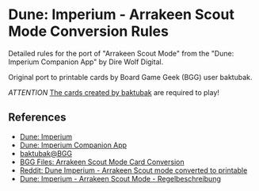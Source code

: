 # Dune: Imperium - Arrakeen Scout Mode Conversion Rules

Detailed rules for the port of "Arrakeen Scout Mode" from the "Dune: Imperium Companion App" by Dire Wolf Digital. 

Original port to printable cards by Board Game Geek (BGG) user baktubak.

*ATTENTION* [The cards created by baktubak](https://boardgamegeek.com/filepage/230587/arrakeen-scout-mode-card-conversion) are required to play!

## References
- [Dune: Imperium](https://www.direwolfdigital.com/dune-imperium/)
- [Dune: Imperium Companion App](https://play.google.com/store/apps/details?id=com.direwolfdigital.dica)
- [baktubak@BGG](https://boardgamegeek.com/user/baktubak)
- [BGG Files: Arrakeen Scout Mode Card Conversion](https://boardgamegeek.com/filepage/230587/arrakeen-scout-mode-card-conversion)
- [Reddit: Dune Imperium - Arrakeen Scout mode converted to printable](https://www.reddit.com/r/boardgames/comments/qk9pmb/dune_imperium_arrakeen_scout_mode_converted_to/)
- [Dune: Imperium - Arrakeen Scout Mode - Regelbeschreibung](https://github.com/winterMate/dune-imperium)
